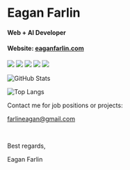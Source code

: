 # **Eagan Farlin**

#### Web + AI Developer
#### Website: [eaganfarlin.com](https://eaganfarlin.com)

![](https://img.shields.io/badge/HTML-informational?style=flat&logo=html5&logoColor=white&labelColor=4f4f4f&color=3f3f3f)
![](https://img.shields.io/badge/CSS-informational?style=flat&logo=css3&logoColor=white&labelColor=4f4f4f&color=3f3f3f)
![](https://img.shields.io/badge/Javascript-informational?style=flat&logo=javascript&logoColor=white&labelColor=4f4f4f&color=3f3f3f)
![](https://img.shields.io/badge/React-informational?style=flat&logo=react&logoColor=white&&abelColor=4f4f4f&color=3f3f3f)
![](https://img.shields.io/badge/Python-informational?style=flat&logo=python&logoColor=white&&abelColor=4f4f4f&color=3f3f3f)

![GitHub Stats](https://github-readme-stats.vercel.app/api/?username=eaganfarlin&count_private=true&showicons=true)

![Top Langs](https://github-readme-stats.vercel.app/api/top-langs/?username=eaganfarlin&layout=compact&showicons=true)

Contact me for job positions or projects:

[farlineagan@gmail.com](mailto:farlineagan@gmail.com "email")

<br/>

Best regards,

Eagan Farlin
